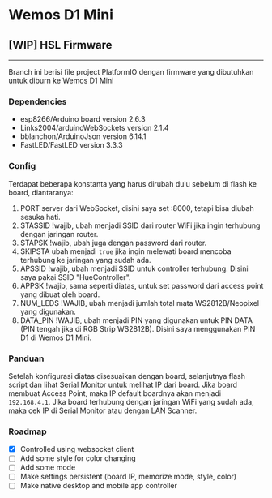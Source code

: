 # Wemos D1 Mini

## [WIP] HSL Firmware

---

Branch ini berisi file project PlatformIO dengan firmware yang dibutuhkan untuk diburn ke Wemos D1 Mini

### Dependencies

- esp8266/Arduino board version 2.6.3
- Links2004/arduinoWebSockets version 2.1.4
- bblanchon/ArduinoJson version 6.14.1
- FastLED/FastLED version 3.3.3

### Config

Terdapat beberapa konstanta yang harus dirubah dulu sebelum di flash ke board, diantaranya:

1. PORT server dari WebSocket, disini saya set :8000, tetapi bisa diubah sesuka hati.
2. STASSID !wajib, ubah menjadi SSID dari router WiFi jika ingin terhubung dengan jaringan router.
3. STAPSK !wajib, ubah juga dengan password dari router.
4. SKIPSTA ubah menjadi `true` jika ingin melewati board mencoba terhubung ke jaringan yang sudah ada.
5. APSSID !wajib, ubah menjadi SSID untuk controller terhubung. Disini saya pakai SSID "HueController".
6. APPSK !wajib, sama seperti diatas, untuk set password dari access point yang dibuat oleh board.
7. NUM_LEDS !WAJIB, ubah menjadi jumlah total mata WS2812B/Neopixel yang digunakan.
8. DATA_PIN !WAJIB, ubah menjadi PIN yang digunakan untuk PIN DATA (PIN tengah jika di RGB Strip WS2812B). Disini saya menggunakan PIN D1 di Wemos D1 Mini.

### Panduan

Setelah konfigurasi diatas disesuaikan dengan board, selanjutnya flash script dan lihat Serial Monitor untuk melihat IP dari board.
Jika board membuat Access Point, maka IP default boardnya akan menjadi `192.168.4.1`. Jika board terhubung dengan jaringan WiFi yang sudah ada, maka cek IP di Serial Monitor atau dengan LAN Scanner.

### Roadmap

- [x] Controlled using websocket client
- [ ] Add some style for color changing
- [ ] Add some mode
- [ ] Make settings persistent (board IP, memorize mode, style, color)
- [ ] Make native desktop and mobile app controller
